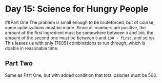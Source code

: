 # Day 15: Science for Hungry People  

##Part One
The problem is small enough to be bruteforced, but of course, some optimizations must be made. Since all numbers are positive, the amount of the first ingredient must be somewhere between `0` and `100`, the amount of the second one must be between `0` and `100 - first`, and so on. This leaves us with only 176851 combinations to run through, which is doable in reasonable time.

## Part Two
Same as Part One, but with added condition that total calories must be 500.